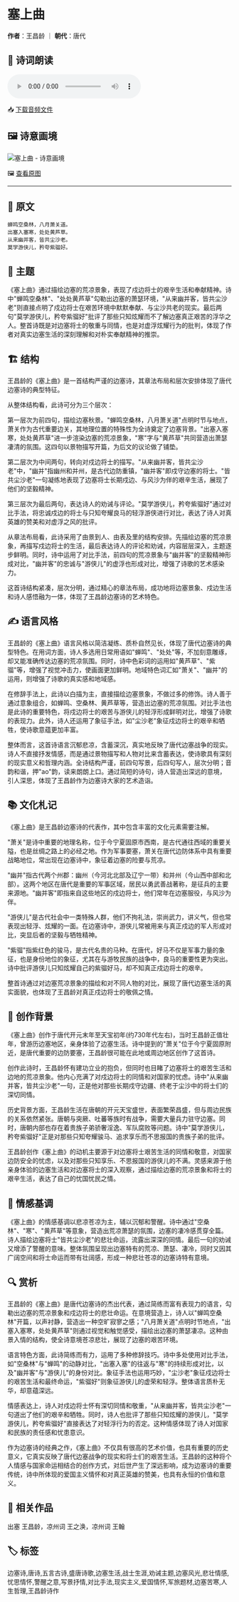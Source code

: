 # 塞上曲
**作者**：王昌龄 ｜ **朝代**：唐代

## 🎵 诗词朗读
<audio controls>
  <source src="./data/mp3/塞上曲_audio.mp3" type="audio/mpeg">
  您的浏览器不支持音频播放。
</audio>

📥 [下载音频文件](./data/mp3/塞上曲_audio.mp3)

## 🖼️ 诗意画境
![塞上曲 - 诗意画境](./data/images/塞上曲_王昌龄.jpg)

🖼️ [查看原图](./data/images/塞上曲_王昌龄.jpg)

---
## 📜 原文
```
蝉鸣空桑林，八月萧关道。
出塞入塞寒，处处黄芦草。
从来幽并客，皆共尘沙老。
莫学游侠儿，矜夸紫骝好。
```
## 🎯 主题
《塞上曲》通过描绘边塞的荒凉景象，表现了戍边将士的艰辛生活和奉献精神。诗中"蝉鸣空桑林"、"处处黄芦草"勾勒出边塞的萧瑟环境，"从来幽并客，皆共尘沙老"则直接点明了戍边将士在艰苦环境中默默奉献、与尘沙共老的现实。最后两句"莫学游侠儿，矜夸紫骝好"批评了那些只知炫耀而不了解边塞真正艰苦的浮华之人。整首诗既是对边塞将士的敬重与同情，也是对虚浮炫耀行为的批判，体现了作者对真实边塞生活的深刻理解和对朴实奉献精神的推崇。
## 🏗️ 结构
王昌龄的《塞上曲》是一首结构严谨的边塞诗，其章法布局和层次安排体现了唐代边塞诗的典型特征。

从整体结构看，此诗可分为三个层次：

第一层次为前四句，描绘边塞秋景。"蝉鸣空桑林，八月萧关道"点明时节与地点，萧关作为古代重要边关，其地理位置的特殊性为全诗奠定了边塞背景。"出塞入塞寒，处处黄芦草"进一步渲染边塞的荒凉景象，"寒"字与"黄芦草"共同营造出萧瑟凄清的氛围。这四句以景物描写开篇，为后文的议论做了铺垫。

第二层次为中间两句，转向对戍边将士的描写。"从来幽并客，皆共尘沙老"中，"幽并"指幽州和并州，是古代边防重镇，"幽并客"即戍守边塞的将士。"皆共尘沙老"一句凝练地表现了边塞将士长期戍边、与风沙为伴的艰辛生活，展现了他们的坚毅精神。

第三层次为最后两句，表达诗人的劝诫与评论。"莫学游侠儿，矜夸紫骝好"通过对比手法，将忠诚戍边的将士与只知夸耀良马的轻浮游侠进行对比，表达了诗人对真英雄的赞美和对虚浮之风的批评。

从章法布局看，此诗采用了由景到人、由表及里的结构安排。先描绘边塞的荒凉景象，再描写戍边将士的生活，最后表达诗人的评论和劝诫，内容层层深入，主题逐步鲜明。同时，诗中运用了对比手法，前四句的荒凉景象与"幽并客"的坚毅精神形成对比，"幽并客"的忠诚与"游侠儿"的虚浮也形成对比，增强了诗歌的艺术感染力。

这首诗结构紧凑，层次分明，通过精心的章法布局，成功地将边塞景象、戍边生活和诗人感悟融为一体，体现了王昌龄边塞诗的艺术特色。
## ✍️ 语言风格
王昌龄的《塞上曲》语言风格以简洁凝练、质朴自然见长，体现了唐代边塞诗的典型特色。在用词方面，诗人多选用日常用语如"蝉鸣"、"处处"等，不加刻意雕琢，却又能准确传达边塞的荒凉氛围。同时，诗中色彩词的运用如"黄芦草"、"紫骝"等，增强了视觉冲击力，使画面更加鲜明。地域特色词汇如"萧关"、"幽并"的运用，则增强了诗歌的真实感和地域感。

在修辞手法上，此诗以白描为主，直接描绘边塞景象，不做过多的修饰。诗人善于通过意象组合，如蝉鸣、空桑林、黄芦草等，营造出边塞的荒凉氛围。对比手法也是此诗的重要特色，将戍边将士的艰苦与游侠儿的轻浮形成鲜明对比，增强了诗歌的表现力。此外，诗人还运用了象征手法，如"尘沙老"象征戍边将士的艰辛和牺牲，使诗歌意蕴更加丰富。

整体而言，这首诗语言沉郁悲凉，含蓄深沉，真实地反映了唐代边塞战争的现实。诗人不直接抒发情感，而是通过景物描写和人物对比来含蓄表达，使诗歌具有深刻的现实意义和哲理内涵。全诗结构严谨，前四句写景，后四句写人，层次分明；音韵和谐，押"ao"韵，读来朗朗上口。通过简短的诗句，诗人营造出深远的意境，引人深思，体现了王昌龄作为边塞诗大家的艺术造诣。
## 📚 文化札记
《塞上曲》是王昌龄边塞诗的代表作，其中包含丰富的文化元素需要注解。

"萧关"是诗中重要的地理名称，位于今宁夏固原市西南，是古代通往西域的重要关隘，也是丝绸之路上的必经之地。作为军事要塞，萧关在唐代边防体系中具有重要战略地位，常出现在边塞诗中，象征着边塞的险要与荒凉。

"幽并"指古代两个州郡：幽州（今河北北部及辽宁一带）和并州（今山西中部和北部）。这两个地区在唐代是重要的军事区域，居民以勇武善战著称，是征兵的主要来源地。"幽并客"即指来自这些地区的戍边将士，他们常年在边塞服役，与风沙为伴。

"游侠儿"是古代社会中一类特殊人群，他们不拘礼法，崇尚武力，讲义气，但也常表现出轻浮、炫耀的一面。在边塞诗中，游侠儿常被用来与真正戍边的军人形成对比，突显后者的坚毅与牺牲精神。

"紫骝"指紫红色的骏马，是古代名贵的马种。在唐代，好马不仅是军事力量的象征，也是身份地位的象征，尤其在与游牧民族的战争中，良马的重要性更为突出。诗中批评游侠儿只知炫耀自己的紫骝好马，却不知真正戍边将士的艰辛。

整首诗通过对边塞荒凉景象的描绘和对不同人物的对比，展现了唐代边塞生活的真实面貌，也体现了王昌龄对真正戍边将士的敬佩之情。
## 🌅 创作背景
《塞上曲》创作于唐代开元末年至天宝初年(约730年代左右)，当时王昌龄正值壮年，曾游历边塞地区，亲身体验了边塞生活。诗中提到的"萧关"位于今宁夏固原附近，是唐代重要的边防要塞，王昌龄很可能在此地或周边地区创作了这首诗。

创作此诗时，王昌龄怀有建功立业的抱负，但同时也目睹了边塞将士的艰苦生活和边地的荒凉景象。他内心充满了对戍边将士的同情和对国家的忧虑。诗中"从来幽并客，皆共尘沙老"一句，正是他对那些长期戍守边疆、终老于尘沙中的将士们的深切同情。

历史背景方面，王昌龄生活在唐朝的开元天宝盛世，表面繁荣昌盛，但与周边民族的关系依然紧张。唐朝与突厥、吐蕃等族时有战争，需要大量兵力驻守边塞。同时，唐朝内部也存在着贵族子弟骄奢淫逸、军队腐败等问题。诗中"莫学游侠儿，矜夸紫骝好"正是对那些只知夸耀骏马、追求享乐而不思报国的贵族子弟的批评。

王昌龄创作《塞上曲》的动机主要源于对边塞将士艰苦生活的同情和敬意，对国家边防安全的忧虑，以及对那些只知享乐、不思报国的游侠儿的不满。灵感来源于他亲身体验的边塞生活和对边塞将士的深入观察，通过描绘边塞的荒凉景象和将士的艰辛生活，表达了自己的忧国忧民之情。
## 💭 情感基调
《塞上曲》的情感基调以悲凉苍凉为主，辅以沉郁和警醒。诗中通过"空桑林"、"寒"、"黄芦草"等意象，营造出荒凉萧瑟的氛围，边塞的凄冷感贯穿全篇。诗人描绘边塞将士"皆共尘沙老"的悲壮命运，流露出深深的同情。最后一句的劝诫又增添了警醒的意味。整体氛围呈现出边塞特有的荒凉、萧瑟、凄冷，同时又因其广阔空间和将士命运而带有壮阔感，形成一种悲壮苍凉的边塞诗特有意境。
## 🔍 赏析
王昌龄的《塞上曲》是唐代边塞诗的杰出代表，通过简练而富有表现力的语言，勾勒出边塞的荒凉景象和戍边将士的悲壮命运。在意境营造上，诗人以"蝉鸣空桑林"开篇，以声衬静，营造出一种空旷寂寥之感；"八月萧关道"点明时节地点，"出塞入塞寒，处处黄芦草"则通过视觉和触觉感受，描绘出边塞的萧瑟凄凉。这种由景入情的结构，使全诗意境苍凉悲壮，展现了边塞的艰苦环境。

语言特色方面，此诗简练而有力，运用了多种修辞技巧。诗中多处使用对比手法，如"空桑林"与"蝉鸣"的动静对比，"出塞入塞"的往返与"寒"的持续形成对比，以及"幽并客"与"游侠儿"的身份对比。象征手法也运用巧妙，"尘沙老"象征戍边将士的艰苦生活和最终命运，"紫骝好"则象征游侠儿的虚荣和轻浮。整体语言质朴无华，却意蕴深远。

情感表达上，诗人对戍边将士怀有深切同情和敬重，"从来幽并客，皆共尘沙老"一句道出了他们的艰辛和牺牲。同时，诗人也批评了那些只知炫耀的游侠儿，"莫学游侠儿，矜夸紫骝好"直接表达了对轻浮行为的否定。这种情感体现了诗人对国家和民族的责任感和忧患意识。

作为边塞诗的经典之作，《塞上曲》不仅具有很高的艺术价值，也具有重要的历史意义，它真实反映了唐代边塞战争的现实和将士们的艰苦生活。王昌龄的这种将个人情感与国家命运相结合的创作方式，对后世产生了深远影响，成为边塞诗的重要传统，诗中所体现的爱国主义情怀和对真正英雄的赞美，也具有永恒的价值和意义。
## 📖 相关作品
出塞 王昌龄，凉州词 王之涣，凉州词 王翰
## 🏷️ 标签
边塞诗,唐诗,五言古诗,盛唐诗歌,边塞生活,战士生涯,劝诫主题,边塞风光,悲壮情感,忧思情怀,警醒之意,写景抒情,对比手法,现实主义,爱国情怀,军旅题材,边塞苦寒,人生哲理,王昌龄诗作
